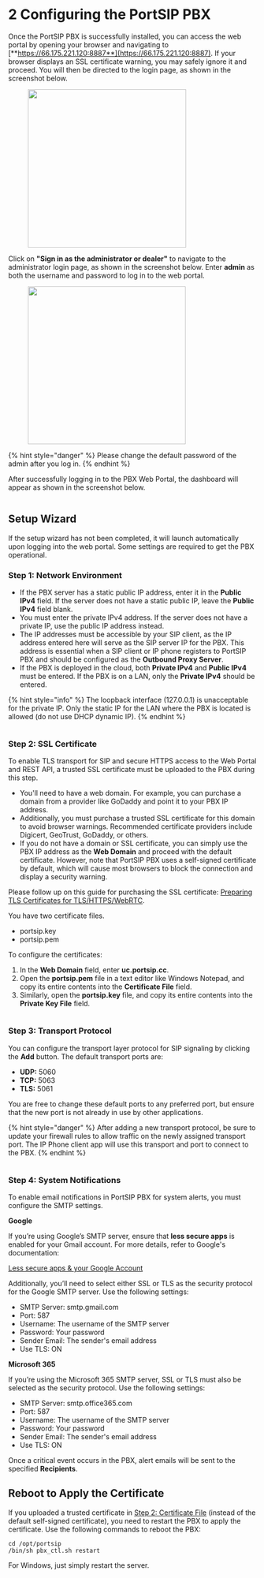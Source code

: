 # 2 Configuring the PortSIP PBX

Once the PortSIP PBX is successfully installed, you can access the web portal by opening your browser and navigating to [**https://66.175.221.120:8887**](https://66.175.221.120:8887). If your browser displays an SSL certificate warning, you may safely ignore it and proceed. You will then be directed to the login page, as shown in the screenshot below.

<figure><img src="../../.gitbook/assets/login-1.png" alt="" width="321"><figcaption></figcaption></figure>

Click on **"Sign in as the administrator or dealer"** to navigate to the administrator login page, as shown in the screenshot below. Enter **admin** as both the username and password to log in to the web portal.

<figure><img src="../../.gitbook/assets/login-2.png" alt="" width="320"><figcaption></figcaption></figure>

{% hint style="danger" %}
Please change the default password of the admin after you log in.
{% endhint %}

After successfully logging in to the PBX Web Portal, the dashboard will appear as shown in the screenshot below.

<figure><img src="../../.gitbook/assets/pbx_admin_portal.png" alt=""><figcaption></figcaption></figure>

## Setup Wizard

If the setup wizard has not been completed, it will launch automatically upon logging into the web portal. Some settings are required to get the PBX operational.

### **Step 1: Network Environment**

* If the PBX server has a static public IP address, enter it in the **Public IPv4** field. If the server does not have a static public IP, leave the **Public IPv4** field blank.
* You must enter the private IPv4 address. If the server does not have a private IP, use the public IP address instead.
* The IP addresses must be accessible by your SIP client, as the IP address entered here will serve as the SIP server IP for the PBX. This address is essential when a SIP client or IP phone registers to PortSIP PBX and should be configured as the **Outbound Proxy Server**.
* If the PBX is deployed in the cloud, both **Private IPv4** and **Public IPv4** must be entered. If the PBX is on a LAN, only the **Private IPv4** should be entered.

{% hint style="info" %}
The loopback interface (127.0.0.1) is unacceptable for the private IP. Only the static IP for the LAN where the PBX is located is allowed (do not use DHCP dynamic IP).&#x20;
{% endhint %}

<figure><img src="../../.gitbook/assets/setup_wizard_1.png" alt=""><figcaption></figcaption></figure>

### Step 2: SSL Certificate

To enable TLS transport for SIP and secure HTTPS access to the Web Portal and REST API, a trusted SSL certificate must be uploaded to the PBX during this step.

* You'll need to have a web domain. For example, you can purchase a domain from a provider like GoDaddy and point it to your PBX IP address.
* Additionally, you must purchase a trusted SSL certificate for this domain to avoid browser warnings. Recommended certificate providers include Digicert, GeoTrust, GoDaddy, or others.
* If you do not have a domain or SSL certificate, you can simply use the PBX IP address as the **Web Domain** and proceed with the default certificate. However, note that PortSIP PBX uses a self-signed certificate by default, which will cause most browsers to block the connection and display a security warning.

Please follow up on this guide for purchasing the SSL certificate: [Preparing TLS Certificates for TLS/HTTPS/WebRTC](certificates-for-tls-https-webrtc/).

You have two certificate files.

* portsip.key
* portsip.pem

To configure the certificates:

1. In the **Web Domain** field, enter **uc.portsip.cc**.
2. Open the **portsip.pem** file in a text editor like Windows Notepad, and copy its entire contents into the **Certificate File** field.
3. Similarly, open the **portsip.key** file, and copy its entire contents into the **Private Key File** field.

<figure><img src="../../.gitbook/assets/setup_wizard_2.png" alt=""><figcaption></figcaption></figure>

### Step 3: Transport Protocol

You can configure the transport layer protocol for SIP signaling by clicking the **Add** button. The default transport ports are:

* **UDP:** 5060
* **TCP:** 5063
* **TLS:** 5061

You are free to change these default ports to any preferred port, but ensure that the new port is not already in use by other applications.

{% hint style="danger" %}
After adding a new transport protocol, be sure to update your firewall rules to allow traffic on the newly assigned transport port. The IP Phone client app will use this transport and port to connect to the PBX.
{% endhint %}

<figure><img src="../../.gitbook/assets/setup_wizard_3.png" alt=""><figcaption></figcaption></figure>

### Step 4: System Notifications

To enable email notifications in PortSIP PBX for system alerts, you must configure the SMTP settings.

**Google**

If you’re using Google’s SMTP server, ensure that **less secure apps** is enabled for your Gmail account. For more details, refer to Google's documentation:

[Less secure apps & your Google Account ](https://support.google.com/accounts/answer/6010255?hl=en)

Additionally, you’ll need to select either SSL or TLS as the security protocol for the Google SMTP server. Use the following settings:

* SMTP Server: smtp.gmail.com
* Port: 587
* Username: The username of the SMTP server
* Password: Your password
* Sender Email: The sender's email address
* Use TLS: ON

**Microsoft 365**

If you’re using the Microsoft 365 SMTP server, SSL or TLS must also be selected as the security protocol. Use the following settings:

* SMTP Server: smtp.office365.com
* Port: 587
* Username: The username of the SMTP server
* Password: Your password
* Sender Email: The sender's email address
* Use TLS: ON

Once a critical event occurs in the PBX, alert emails will be sent to the specified **Recipients**.

## **Reboot to Apply the Certificate**

If you uploaded a trusted certificate in  [Step 2: Certificate File](2-configuring-the-portsip-pbx.md#step-2-certificate-file) (instead of the default self-signed certificate), you need to restart the PBX to apply the certificate. Use the following commands to reboot the PBX:

```
cd /opt/portsip
/bin/sh pbx_ctl.sh restart
```

For Windows, just simply restart the server.

